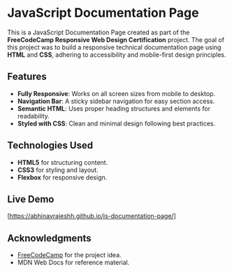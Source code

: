 # JavaScript Documentation Page

This is a JavaScript Documentation Page created as part of the **FreeCodeCamp Responsive Web Design Certification** project. The goal of this project was to build a responsive technical documentation page using **HTML** and **CSS**, adhering to accessibility and mobile-first design principles.

## Features
- **Fully Responsive**: Works on all screen sizes from mobile to desktop.
- **Navigation Bar**: A sticky sidebar navigation for easy section access.
- **Semantic HTML**: Uses proper heading structures and elements for readability.
- **Styled with CSS**: Clean and minimal design following best practices.

## Technologies Used
- **HTML5** for structuring content.
- **CSS3** for styling and layout.
- **Flexbox** for responsive design.

## Live Demo
[https://abhinavrajeshh.github.io/js-documentation-page/]


## Acknowledgments
- [FreeCodeCamp](https://www.freecodecamp.org/) for the project idea.
- MDN Web Docs for reference material.


